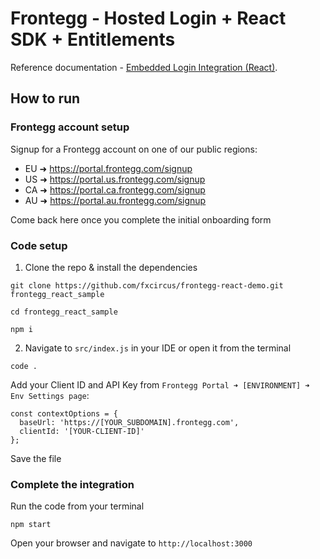 # Frontegg - Hosted Login + React SDK + Entitlements

Reference documentation - [Embedded Login Integration (React)](https://docs.frontegg.com/docs/react-embedded-login-guide).

## How to run

### Frontegg account setup
Signup for a Frontegg account on one of our public regions:
- EU ➜ https://portal.frontegg.com/signup
- US ➜ https://portal.us.frontegg.com/signup
- CA ➜ https://portal.ca.frontegg.com/signup
- AU ➜ https://portal.au.frontegg.com/signup

Come back here once you complete the initial onboarding form

### Code setup

1. Clone the repo & install the dependencies
```
git clone https://github.com/fxcircus/frontegg-react-demo.git frontegg_react_sample

cd frontegg_react_sample

npm i
```

2. Navigate to `src/index.js` in your IDE or open it from the terminal
```
code .
```

 Add your Client ID and API Key from `Frontegg Portal ➜ [ENVIRONMENT] ➜ Env Settings page`:

```
const contextOptions = {
  baseUrl: 'https://[YOUR_SUBDOMAIN].frontegg.com',
  clientId: '[YOUR-CLIENT-ID]'
};
```
Save the file

### Complete the integration

Run the code from your terminal
```
npm start
```

Open your browser and navigate to `http://localhost:3000`